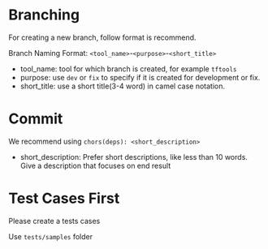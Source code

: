 


# Branching
For creating a new branch, follow format is recommend.

Branch Naming Format: `<tool_name>`-`<purpose>`-`<short_title>`

* tool_name: tool for which branch is created, for example `tftools`
* purpose: use `dev` or `fix` to specify if it is created for development or fix.
* short_title: use a short title(3-4 word) in camel case notation.

# Commit

We recommend using `chors(deps): <short_description>`

* short_description: Prefer short descriptions, like less than 10 words. Give a description that focuses on end result


# Test Cases First

Please create a tests cases

Use `tests/samples` folder